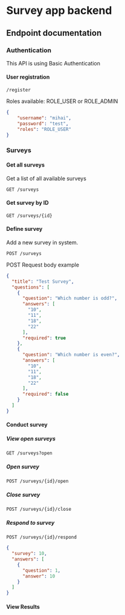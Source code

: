 # Survey app backend

## Endpoint documentation

### Authentication

This API is using Basic Authentication

#### User registration
`/register`

Roles available: ROLE_USER or ROLE_ADMIN

```json
{
    "username": "mihai",
    "password": "test",
    "roles": "ROLE_USER"
}
```
### Surveys

#### Get all surveys

Get a list of all available surveys

`GET /surveys`

#### Get survey by ID
`GET /surveys/{id}`


#### Define survey

Add a new survey in system.

`POST /surveys`

POST Request body example
```json
{
  "title": "Test Survey",
  "questions": [
    {
      "question": "Which number is odd?",
      "answers": [
        "10",
        "11",
        "18",
        "22"
      ],
      "required": true
    },
    {
      "question": "Which number is even?",
      "answers": [
        "10",
        "11",
        "18",
        "22"
      ],
      "required": false
    }
  ]
}
```

#### Conduct survey

##### View open surveys
`GET /surveys?open`

##### Open survey
`POST /surveys/{id}/open`

##### Close survey
`POST /surveys/{id}/close`

##### Respond to survey
`POST /surveys/{id}/respond`

```json
{
  "survey": 10,
  "answers": [
    {
      "question": 1,
      "answer": 10
    }
  ]
}
```

#### View Results
